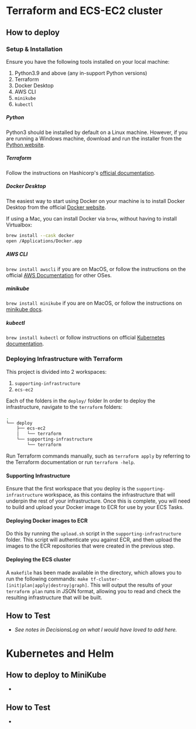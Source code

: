# Terraform and ECS-EC2 cluster
## How to deploy
### Setup & Installation
Ensure you have the following tools installed on your local machine:
1. Python3.9 and above (any in-support Python versions)
2. Terraform
3. Docker Desktop
4. AWS CLI
5. `minikube`
6. `kubectl`

##### Python
Python3 should be installed by default on a Linux machine. However, if you are running a Windows machine, download and run the installer from the [Python website](https://www.python.org/downloads/windows/).

##### Terraform
Follow the instructions on Hashicorp's [official documentation](https://developer.hashicorp.com/terraform/tutorials/aws-get-started/install-cli).

##### Docker Desktop
The easiest way to start using Docker on your machine is to install Docker Desktop from the official [Docker website](https://docs.docker.com/desktop/).

If using a Mac, you can install Docker via `brew`, without having to install Virtualbox:
```bash
brew install --cask docker 
open /Applications/Docker.app
```

##### AWS CLI
`brew install awscli` if you are on MacOS, or follow the instructions on the official [AWS Documentation](https://docs.aws.amazon.com/cli/latest/userguide/getting-started-install.html) for other OSes.

##### minikube
`brew install minikube` if you are on MacOS, or follow the instructions on [minikube docs](https://minikube.sigs.k8s.io/docs/start/?arch=%2Fmacos%2Fx86-64%2Fstable%2Fhomebrew).

##### kubectl
`brew install kubectl` or follow instructions on official [Kubernetes documentation](https://kubernetes.io/docs/tasks/tools/#kubectl).

### Deploying Infrastructure with Terraform
This project is divided into 2 workspaces:
1. `supporting-infrastructure`
2. `ecs-ec2`

Each of the folders in the `deploy/` folder In order to deploy the infrastructure, navigate to the `terraform` folders:
```bash
.
└── deploy
    ├── ecs-ec2
    │   └── terraform
    └── supporting-infrastructure
        └── terraform
```
Run Terraform commands manually, such as `terraform apply` by referring to the Terraform documentation or run `terraform -help`.

#### Supporting Infrastructure
Ensure that the first workspace that you deploy is the `supporting-infrastructure` workspace, as this contains the infrastructure that will underpin the rest of your infrastructure. Once this is complete, you will need to build and upload your Docker image to ECR for use by your ECS Tasks.

#### Deploying Docker images to ECR
Do this by running the `upload.sh` script in the `supporting-infrastructure` folder. This script will authenticate you against ECR, and then upload the images to the ECR repositories that were created in the previous step.

#### Deploying the ECS cluster
A `makefile` has been made available in the directory, which allows you to run the following commands: `make tf-cluster-[init|plan|apply|destroy|graph]`. This will output the results of your `terraform plan` runs in JSON format, allowing you to read and check the resulting infrastructure that will be built. 

## How to Test 
- _See notes in DecisionsLog on what I would have loved to add here._

# Kubernetes and Helm
## How to deploy to MiniKube
- 

## How to Test 
- 